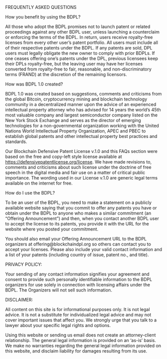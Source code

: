 FREQUENTLY ASKED QUESTIONS

How you benefit by using the BDPL?

All those who adopt the BDPL promises not to launch patent or related proceedings against any other BDPL user, unless launching a counterclaim or enforcing the terms of the BDPL. In return, users receive royalty-free licenses from every other user’s patent portfolio. All users must include all of their respective patents under the BDPL. If any patents are sold, DPL users must legally obligate the new owner to comply with prior BDPLs. If one ceases offering one’s patents under the DPL, previous licensees keep their DPLs royalty-free, but the leaving user may have her licenses converted from royalty-free to fair, reasonable, and non-discriminatory terms (FRAND) at the discretion of the remaining licensors.

How was BDPL 1.0 created?

BDPL 1.0 was created based on suggestions, comments and criticisms from the global Bitcoin, cryptocurrency mining and blockchain technology community in a decentralized manner upon the advice of an experienced intellectual property attorney who has advised for 14 years the world’s 45th most valuable company and largest semiconductor company listed on the New York Stock Exchange and serves as the director of emerging technologies for a non-governmental organization working with the United Nations World Intellectual Property Organization, APEC and PBEC to establish global patents and other intellectual property best practices and standards. 

Our Blockchain Defensive Patent License v.1.0 and this FAQs section were based on the free and copy-left style license available at https://defensivepatentlicense.org/license. We have made revisions to, comments and criticisms about such license under the doctrine of free speech in the digital media and fair use on a matter of critical public importance. The wording used in our License v.1.0 are generic legal terms available on the internet for free.

How do I use the BDPL?

To be an user of the BDPL, you need to make a statement on a publicly available website saying that you commit to offer any patents you have or obtain under the BDPL to anyone who makes a similar commitment (an “Offering Announcement”) and then, when you contact another BDPL user to accept the license to its patents, you provide it with the URL for the website where you posted your commitment.

You should also email your Offering Announcement URL to the BDPL organizers at offering<span style="display:none"></span>@blockchaindpl.org so others can contact you to accept your licenses. Please also include your valid contact information and a list of your patents (including country of issue, patent no., and title). 

PRIVACY POLICY:

Your sending of any contact information signifies your agreement and consent to provide such personally identifiable information to the BDPL organizers for use solely in connection with licensing affairs under the BDPL. The Organizers will not sell such information. 

DISCLAIMER:

All content on this site is for informational purposes only.  It is not legal advice.  It is not a substitute for individualized legal advice and may not cover important issues that affect you.  We strongly urge that you talk to a lawyer about your specific legal rights and options.

Using this website or sending us email does not create an attorney-client relationship. The general legal information is provided on an ‘as-is’ basis.  We make no warranties regarding the general legal information provided on this website, and disclaim liability for damages resulting from its use.

